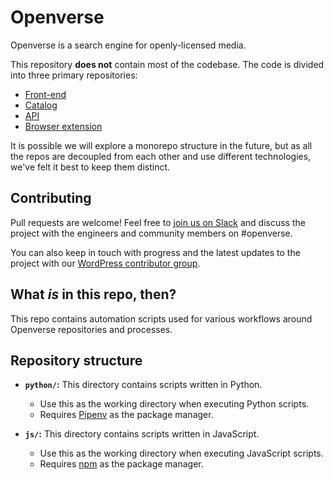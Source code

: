 # Openverse

Openverse is a search engine for openly-licensed media.

This repository **does not** contain most of the codebase. The code is divided into three primary repositories:

- [Front-end](https://github.com/wordpress/openverse-frontend)
- [Catalog](https://github.com/wordpress/openverse-catalog)
- [API](https://github.com/wordpress/openverse-api)
- [Browser extension](https://github.com/wordpress/openverse-browser-extension)

It is possible we will explore a monorepo structure in the future, but as all the repos are decoupled from each other and use different technologies, we've felt it best to keep them distinct.

## Contributing

Pull requests are welcome! Feel free to
[join us on Slack](https://make.wordpress.org/chat/) and discuss the project
with the engineers and community members on #openverse.

You can also keep in touch with progress and the latest updates to the project with our [WordPress contributor group](https://make.wordpress.org/openverse/).

## What *is* in this repo, then?

This repo contains automation scripts used for various workflows around 
Openverse repositories and processes.

## Repository structure

- **`python/`:** This directory contains scripts written in Python.  
  - Use this as the working directory when executing Python scripts.
  - Requires [Pipenv](https://pipenv.pypa.io) as the package manager.
  
- **`js/`:** This directory contains scripts written in JavaScript.  
  - Use this as the working directory when executing JavaScript scripts.
  - Requires [npm](https://www.npmjs.com) as the package manager.
